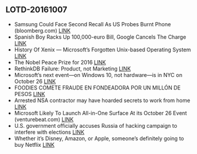 ## LOTD-20161007

-  Samsung Could Face Second Recall As US Probes Burnt Phone  (bloomberg.com)  [LINK](https://hardware.slashdot.org/story/16/10/07/1353238/samsung-could-face-second-recall-as-us-probes-burnt-phone)
- Spanish Boy Racks Up 100,000-euro Bill, Google Cancels The Charge [LINK](https://freshasfuck.net/2016/10/07/spanish-boy-makes-100000-euro-bill-google-cancels-the-charge/)
- History Of Xenix — Microsoft’s Forgotten Unix-based Operating System [LINK](https://fossbytes.com/xenix-history-microsoft-unix-operating-system/)
- The Nobel Peace Prize for 2016 [LINK](http://www.nobelprize.org/nobel_prizes/peace/laureates/2016/press.html)
- RethinkDB Failure: Product, not Marketing [LINK](http://movingfulcrum.com/rethinkdb-failure-engineering-not-marketing/)
- Microsoft’s next event—on Windows 10, not hardware—is in NYC on October 26 [LINK](http://arstechnica.com/gadgets/2016/10/microsofts-next-event-on-windows-10-not-hardware-is-in-nyc-on-october-26/)
- FOODIES COMETE FRAUDE EN FONDEADORA POR UN MILLÓN DE PESOS [LINK](http://expansion.mx/tecnologia/2016/10/06/foodies-comete-fraude-en-fondeadora-por-un-millon-de-pesos)
- Arrested NSA contractor may have hoarded secrets to work from home [LINK](http://arstechnica.com/tech-policy/2016/10/nsa-leaks-suspect-portrayed-as-a-hoarder-with-minimal-home-computer-security/)
-  Microsoft Likely To Launch All-in-One Surface At its October 26 Event  (venturebeat.com)  [LINK](https://hardware.slashdot.org/story/16/10/07/1853258/microsoft-likely-to-launch-all-in-one-surface-at-its-october-26-event)
- U.S. government officially accuses Russia of hacking campaign to interfere with elections [LINK](https://www.washingtonpost.com/world/national-security/us-government-officially-accuses-russia-of-hacking-campaign-to-influence-elections/2016/10/07/4e0b9654-8cbf-11e6-875e-2c1bfe943b66_story.html)
- Whether it’s Disney, Amazon, or Apple, someone’s definitely going to buy Netflix [LINK](https://techcrunch.com/2016/10/07/whether-its-disney-amazon-or-apple-someones-definitely-going-to-buy-netflix/)